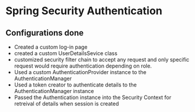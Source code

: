 # Spring Security Authentication
## Configurations done
* Created a custom log-in page
* created a custom UserDetailsSevice class
* customized security filter chain to accept any request and only specific request would require authentication depending on role.
* Used a custom AuthenticationProvider instance to the AuthenticationManager
* Used a token creator to authenticate details to the AuthenticationManager instance
* Passed the Authentication instance into the Security Context for retreival of details when session is created